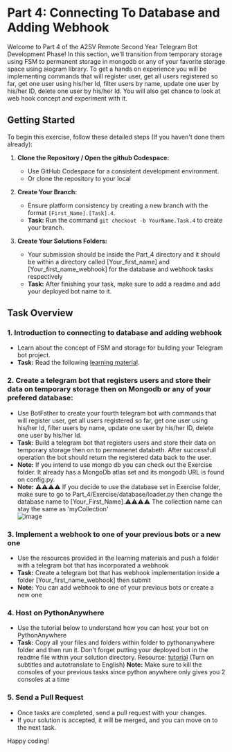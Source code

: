 # Part 4: Connecting To Database and Adding Webhook

Welcome to Part 4 of the A2SV Remote Second Year Telegram Bot Development Phase! In this section, we'll transition from temporary storage using FSM to permanent storage in mongodb or any of your favorite storage space using aiogram library. To get a hands on experience you will be implementing commands that will register user, get all users registered so far, get one user using his/her Id, filter users by name, update one user by his/her ID, delete one user by his/her Id. You will also get chance to look at web hook concept and experiment with it.

## Getting Started

To begin this exercise, follow these detailed steps (If you haven't done them already):

1. **Clone the Repository / Open the github Codespace:**
   - Use GitHub Codespace for a consistent development environment.
   - Or clone the repository to your local 

2. **Create Your Branch:**
   - Ensure platform consistency by creating a new branch with the format `[First_Name].[Task].4`.
   - **Task:** Run the command `git checkout -b YourName.Task.4` to create your branch.

3. **Create Your Solutions Folders:**
   - Your submission should be inside the Part_4 directory and it should be within a directory called [Your_first_name] and [Your_first_name_webhook] for the database and webhook tasks respectively
   - **Task:** After finishing your task, make sure to add a readme and add your deployed bot name to it.

## Task Overview

### 1. Introduction to connecting to database and adding webhook
   - Learn about the concept of FSM and storage for building your Telegram bot project.
   - **Task:** Read the following [learning material](https://docs.google.com/document/d/1ny7-xi52rpzLJTOwYFy4CVlmPbEYhRiGwwTkoa-YB5s/edit?usp=sharing).

### 2. Create a telegram bot that registers users and store their data on temporary storage then on Mongodb or any of your prefered database:
   - Use BotFather to create your fourth telegram bot with commands that will register user, get all users registered so far, get one user using his/her Id, filter users by name, update one user by his/her ID, delete one user by his/her Id.
   - **Task:** Build a telegram bot that registers users and store their data on temporary storage then on to permanenet databeth. After successfull operation the bot should return the registered data back to the user.
   - **Note:** If you intend to use mongo db you can check out the Exercise folder. It already has a MongoDb atlas set and its mongodb URL is found on config.py.
   - **Note:** ⚠⚠⚠⚠ If you decide to use the database set in Exercise folder, make sure to go to Part_4/Exercise/database/loader.py then change the database name to [Your_First_Name].⚠⚠⚠⚠ The collection name can stay the same as 'myCollection' <br>
     ![image](https://github.com/RealEskalate/Remote-G4-Telegram-Bot-Learning-Path/assets/62964622/be194bdc-ce1c-4c54-a530-241104f7cb9c)


### 3. Implement a webhook to one of your previous bots or a new one
   - Use the resources provided in the learning materials and push a folder with a telegram bot that has incorporated a webhook
   - **Task:** Create a telegram bot that has webhook implementation inside a folder [Your_first_name_webhook] then submit
   - **Note:** You can add webhook to one of your previous bots or create a new one
      
### 4. Host on PythonAnywhere

   - Use the tutorial below to understand how you can host your bot on PythonAnywhere
   - **Task:** Copy all your files and folders within folder to pythonanywhere folder and then run it. Don't forget putting your deployed bot in the readme file within your solution directory.
   Resource: [tutorial](https://youtu.be/mYlM4RWTHnk) (Turn on subtitles and autotranslate to English)
     **Note:**  Make sure to kill the consoles of your previous tasks since python anywhere only gives you 2 consoles at a time
### 5. Send a Pull Request
   - Once tasks are completed, send a pull request with your changes.
   - If your solution is accepted, it will be merged, and you can move on to the next task.

Happy coding!
